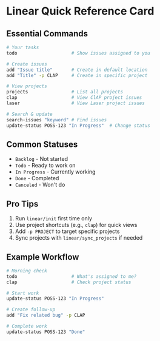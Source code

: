 # Linear Quick Reference Card

## Essential Commands

```bash
# Your tasks
todo                    # Show issues assigned to you

# Create issues  
add "Issue title"       # Create in default location
add "Title" -p CLAP     # Create in specific project

# View projects
projects                # List all projects
clap                    # View ClAP project issues
laser                   # View Laser project issues

# Search & update
search-issues "keyword" # Find issues
update-status POSS-123 "In Progress"  # Change status
```

## Common Statuses
- `Backlog` - Not started
- `Todo` - Ready to work on
- `In Progress` - Currently working
- `Done` - Completed
- `Canceled` - Won't do

## Pro Tips
1. Run `linear/init` first time only
2. Use project shortcuts (e.g., `clap`) for quick views
3. Add `-p PROJECT` to target specific projects
4. Sync projects with `linear/sync_projects` if needed

## Example Workflow
```bash
# Morning check
todo                    # What's assigned to me?
clap                    # Check project status

# Start work
update-status POSS-123 "In Progress"

# Create follow-up
add "Fix related bug" -p CLAP

# Complete work  
update-status POSS-123 "Done"
```